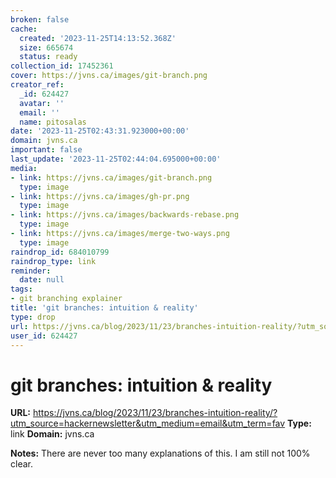 ```yaml
---
broken: false
cache:
  created: '2023-11-25T14:13:52.368Z'
  size: 665674
  status: ready
collection_id: 17452361
cover: https://jvns.ca/images/git-branch.png
creator_ref:
  _id: 624427
  avatar: ''
  email: ''
  name: pitosalas
date: '2023-11-25T02:43:31.923000+00:00'
domain: jvns.ca
important: false
last_update: '2023-11-25T02:44:04.695000+00:00'
media:
- link: https://jvns.ca/images/git-branch.png
  type: image
- link: https://jvns.ca/images/gh-pr.png
  type: image
- link: https://jvns.ca/images/backwards-rebase.png
  type: image
- link: https://jvns.ca/images/merge-two-ways.png
  type: image
raindrop_id: 684010799
raindrop_type: link
reminder:
  date: null
tags:
- git branching explainer
title: 'git branches: intuition & reality'
type: drop
url: https://jvns.ca/blog/2023/11/23/branches-intuition-reality/?utm_source=hackernewsletter&utm_medium=email&utm_term=fav
user_id: 624427
---
```


# git branches: intuition & reality

**URL:** https://jvns.ca/blog/2023/11/23/branches-intuition-reality/?utm_source=hackernewsletter&utm_medium=email&utm_term=fav
**Type:** link
**Domain:** jvns.ca

**Notes:**
There are never too many explanations of this. I am still not 100% clear.
